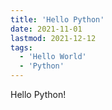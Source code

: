 ```yaml
---
title: 'Hello Python'
date: 2021-11-01
lastmod: 2021-12-12
tags:
  - 'Hello World'
  - 'Python'
---
```


Hello Python!
